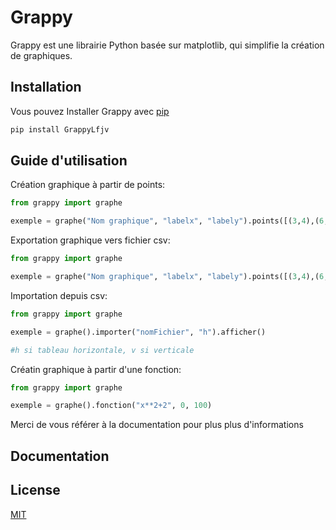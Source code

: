 # Grappy

Grappy est une librairie Python basée sur matplotlib, qui simplifie la création de graphiques.

## Installation

Vous pouvez Installer Grappy avec [pip](https://pypi.org/project/GrappyLfjv/)

```bash
pip install GrappyLfjv
```

## Guide d'utilisation

Création graphique à partir de points:

```python
from grappy import graphe

exemple = graphe("Nom graphique", "labelx", "labely").points([(3,4),(6,5),(8,9)]).afficher()
```

Exportation graphique vers fichier csv:

```python
from grappy import graphe

exemple = graphe("Nom graphique", "labelx", "labely").points([(3,4),(6,5),(8,9)]).exporter("nomFichier")
```

Importation depuis csv:

```python
from grappy import graphe

exemple = graphe().importer("nomFichier", "h").afficher()

#h si tableau horizontale, v si verticale
```

Créatin graphique à partir d'une fonction:

```python
from grappy import graphe

exemple = graphe().fonction("x**2+2", 0, 100)
```

Merci de vous référer à la documentation pour plus plus d'informations

## Documentation

## License

[MIT](https://choosealicense.com/licenses/mit/)
